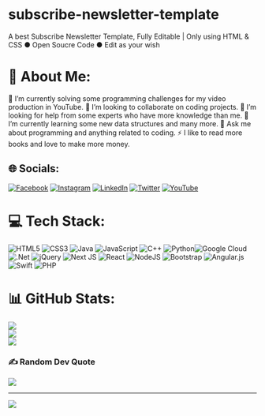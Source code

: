 # subscribe-newsletter-template
A best Subscribe Newsletter Template, Fully Editable | Only using HTML &amp; CSS
● Open Soucre Code 
● Edit as your wish 

# 💫 About Me:
🔭 I’m currently solving some programming challenges for my video production in YouTube.
👯 I’m looking to collaborate on coding projects.
🤝 I’m looking for help from some experts who have more knowledge than me.
🌱 I’m currently learning some new data structures and many more.
💬 Ask me about programming and anything related to coding.
⚡ I like to read more books and love to make more money. 


## 🌐 Socials:
[![Facebook](https://img.shields.io/badge/Facebook-%231877F2.svg?logo=Facebook&logoColor=white)](https://facebook.com/https://www.facebook.com/umarnaushad0/) [![Instagram](https://img.shields.io/badge/Instagram-%23E4405F.svg?logo=Instagram&logoColor=white)](https://instagram.com/https://www.instagram.com/adenumarboy) [![LinkedIn](https://img.shields.io/badge/LinkedIn-%230077B5.svg?logo=linkedin&logoColor=white)](https://linkedin.com/in/https://www.linkedin.com/in/umarnaushad/) [![Twitter](https://img.shields.io/badge/Twitter-%231DA1F2.svg?logo=Twitter&logoColor=white)](https://twitter.com/https://twitter.com/adenumarboy) [![YouTube](https://img.shields.io/badge/YouTube-%23FF0000.svg?logo=YouTube&logoColor=white)](https://www.youtube.com/channel/UCRIOsOjwleC-95Dvie5eeSQ) 

# 💻 Tech Stack:
![HTML5](https://img.shields.io/badge/html5-%23E34F26.svg?style=for-the-badge&logo=html5&logoColor=white) ![CSS3](https://img.shields.io/badge/css3-%231572B6.svg?style=for-the-badge&logo=css3&logoColor=white) ![Java](https://img.shields.io/badge/java-%23ED8B00.svg?style=for-the-badge&logo=java&logoColor=white) ![JavaScript](https://img.shields.io/badge/javascript-%23323330.svg?style=for-the-badge&logo=javascript&logoColor=%23F7DF1E) ![C++](https://img.shields.io/badge/c++-%2300599C.svg?style=for-the-badge&logo=c%2B%2B&logoColor=white) ![Python](https://img.shields.io/badge/python-3670A0?style=for-the-badge&logo=python&logoColor=ffdd54)![Google Cloud](https://img.shields.io/badge/Google%20Cloud-%234285F4.svg?style=for-the-badge&logo=google-cloud&logoColor=white) ![.Net](https://img.shields.io/badge/.NET-5C2D91?style=for-the-badge&logo=.net&logoColor=white) ![jQuery](https://img.shields.io/badge/jquery-%230769AD.svg?style=for-the-badge&logo=jquery&logoColor=white) ![Next JS](https://img.shields.io/badge/Next-black?style=for-the-badge&logo=next.js&logoColor=white) ![React](https://img.shields.io/badge/react-%2320232a.svg?style=for-the-badge&logo=react&logoColor=%2361DAFB) ![NodeJS](https://img.shields.io/badge/node.js-6DA55F?style=for-the-badge&logo=node.js&logoColor=white) ![Bootstrap](https://img.shields.io/badge/bootstrap-%23563D7C.svg?style=for-the-badge&logo=bootstrap&logoColor=white) ![Angular.js](https://img.shields.io/badge/angular.js-%23E23237.svg?style=for-the-badge&logo=angularjs&logoColor=white)  ![Swift](https://img.shields.io/badge/swift-F54A2A?style=for-the-badge&logo=swift&logoColor=white) ![PHP](https://img.shields.io/badge/php-%23777BB4.svg?style=for-the-badge&logo=php&logoColor=white)
# 📊 GitHub Stats:
![](https://github-readme-stats.vercel.app/api?username=adenumar&theme=dark&hide_border=false&include_all_commits=true&count_private=true)<br/>
![](https://github-readme-streak-stats.herokuapp.com/?user=adenumar&theme=dark&hide_border=false)<br/>
![](https://github-readme-stats.vercel.app/api/top-langs/?username=adenumar&theme=dark&hide_border=false&include_all_commits=true&count_private=true&layout=compact)

### ✍️ Random Dev Quote
![](https://quotes-github-readme.vercel.app/api?type=horizontal&theme=radical&)

---
[![](https://visitcount.itsvg.in/api?id=adenumar&icon=0&color=9)](https://visitcount.itsvg.in)
